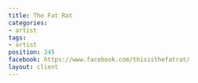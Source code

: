 ```yaml
---
title: The Fat Rat
categories:
- artist
tags:
- artist
position: 245
facebook: https://www.facebook.com/thisisthefatrat/
layout: client
---
```


